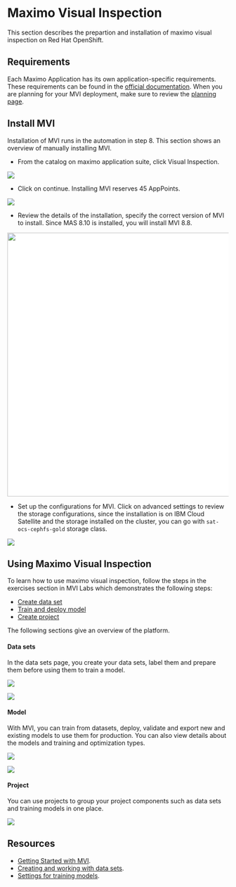# Maximo Visual Inspection
This section describes the prepartion and installation of maximo visual inspection on Red Hat OpenShift.

## Requirements
Each Maximo Application has its own application-specific requirements. These requirements can be found in the <a href="https://www.ibm.com/docs/en/mas-cd/continuous-delivery?topic=requirements-maximo-visual-inspection">official documentation</a>. When you are planning for your MVI deployment, make sure to review the <a href="https://www.ibm.com/docs/en/maximo-vi/continuous-delivery?topic=planning">planning page</a>.
## Install MVI
Installation of MVI runs in the automation in step 8. This section shows an overview of manually installing MVI.
- From the catalog on maximo application suite, click Visual Inspection.
<p><img src="../images/mas-catalog.png" style="background-color: white"/></p>

- Click on continue. Installing MVI reserves 45 AppPoints.
<p><img src="../images/mvi-create-mvi.png" style="background-color: white"/></p>

- Review the details of the installation, specify the correct version of MVI to install. Since MAS 8.10 is installed, you will install MVI 8.8.
<p align="center"><img src="../images/mvi-channel-88.png" style="background-color: white" width="600"/></p>

- Set up the configurations for MVI. Click on advanced settings to review the storage configurations, since the installation is on IBM Cloud Satellite and the storage installed on the cluster, you can go with ```sat-ocs-cephfs-gold``` storage class.
<p><img src="../images/mvi-configurations.png" style="background-color: white"/></p>

## Using Maximo Visual Inspection
To learn how to use maximo visual inspection, follow the steps in the exercises section in MVI Labs which demonstrates the following steps:
- <a href="https://mam-hol.eu-gb.mybluemix.net/mvi_saas/exerciseOne/exercise1-1/">Create data set</a>
- <a href="https://mam-hol.eu-gb.mybluemix.net/mvi_saas/exerciseOne/exercise1-2/">Train and deploy model</a>
- <a href="https://mam-hol.eu-gb.mybluemix.net/mvi_saas/exerciseOne/exercise1-3/">Create project</a>

The following sections give an overview of the platform.
#### Data sets
In the data sets page, you create your data sets, label them and prepare them before using them to train a model.
<p><img src="../images/mvi-add-dataset.png" style="background-color: white"/></p>
<p><img src="../images/mvi-label-good.png" style="background-color: white"/></p>

#### Model
With MVI, you can train from datasets, deploy, validate and export new and existing models to use them for production. You can also view details about the models and training and optimization types.
<p><img src="../images/mvi-model-wheel-rim-1.png" style="background-color: white"/></p>
<p><img src="../images/mvi-model-wheel-rim-2.png" style="background-color: white"/></p>

#### Project
You can use projects to group your project components such as data sets and training models in one place.
<p><img src="../images/mvi-project-dataset.png" style="background-color: white"/></p>

## Resources
- <a href="https://www.ibm.com/docs/en/maximo-vi/continuous-delivery?topic=getting-started">Getting Started with MVI</a>.
- <a href="https://www.ibm.com/docs/en/SSRU69_cd/base/vision_create_dataset.html">Creating and working with data sets</a>.
- <a href="https://www.ibm.com/docs/en/SSRU69_cd/base/vision_train_settings.html">Settings for training models</a>.
